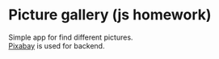# Picture gallery (js homework)

Simple app for find different pictures.  
[Pixabay](https://pixabay.com/api/docs/) is used for backend.

